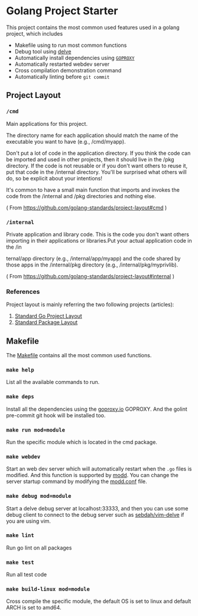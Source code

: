 # Golang Project Starter

This project contains the most common used features used in a golang project, which includes

- Makefile using to run most common functions
- Debug tool using [delve](https://github.com/go-delve/delve)
- Automatically install dependencies using [`GOPROXY`](https://github.com/golang/go/wiki/Modules#are-there-always-on-module-repositories-and-enterprise-proxies)
- Automatically restarted webdev server
- Cross compilation demonstration command
- Automatically linting before `git commit`

## Project Layout

### `/cmd`

Main applications for this project.

The directory name for each application should match the name of the executable you want to have (e.g., /cmd/myapp).

Don't put a lot of code in the application directory. If you think the code can be imported and used in other projects, then it should live in the /pkg directory. If the code is not reusable or if you don't want others to reuse it, put that code in the /internal directory. You'll be surprised what others will do, so be explicit about your intentions!

It's common to have a small main function that imports and invokes the code from the /internal and /pkg directories and nothing else.

( From <https://github.com/golang-standards/project-layout#cmd> )

### `/internal`

Private application and library code. This is the code you don't want others importing in their applications or libraries.Put your actual application code in the /in

ternal/app directory (e.g., /internal/app/myapp) and the code shared by those apps in the /internal/pkg directory (e.g., /internal/pkg/myprivlib).

( From <https://github.com/golang-standards/project-layout#internal> )

### References

Project layout is mainly referring the two following projects (articles):

1. [Standard Go Project Layout](https://github.com/golang-standards/project-layout)
2. [Standard Package Layout](https://medium.com/@benbjohnson/standard-package-layout-7cdbc8391fc1)

## Makefile

The [Makefile](./Makefile) contains all the most common used functions.

### `make help`

List all the available commands to run.

### `make deps`

Install all the dependencies using the [goproxy.io](https://goproxy.io) GOPROXY. And the golint pre-commit git hook will be installed too.

### `make run mod=module`

Run the specific module which is located in the cmd package.

### `make webdev`

Start an web dev server which will automatically restart when the `.go` files is modified. And this function is supported by [modd](https://github.com/cortesi/modd). You can change the server startup command by modifying the [modd.conf](./modd.conf) file.

### `make debug mod=module`

Start a delve debug server at localhost:33333, and then you can use some debug client to connect to the debug server such as [sebdah/vim-delve](https://github.com/sebdah/vim-delve) if you are using vim.

### `make lint`

Run go lint on all packages

### `make test`

Run all test code

### `make build-linux mod=module`

Cross compile the specific module, the default OS is set to linux and default ARCH is set to amd64.
